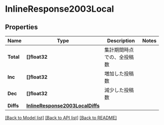# InlineResponse2003Local

## Properties

Name | Type | Description | Notes
------------ | ------------- | ------------- | -------------
**Total** | **[]float32** | 集計期間時点での、全投稿数 | 
**Inc** | **[]float32** | 増加した投稿数 | 
**Dec** | **[]float32** | 減少した投稿数 | 
**Diffs** | [**InlineResponse2003LocalDiffs**](inline_response_200_3_local_diffs.md) |  | 

[[Back to Model list]](../README.md#documentation-for-models) [[Back to API list]](../README.md#documentation-for-api-endpoints) [[Back to README]](../README.md)


